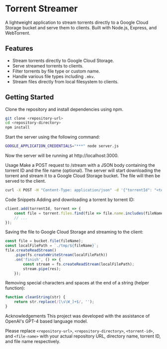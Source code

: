# Torrent Streamer

A lightweight application to stream torrents directly to a Google Cloud Storage bucket and serve them to clients. Built with Node.js, Express, and WebTorrent.

## Features

- Stream torrents directly to Google Cloud Storage.
- Serve streamed torrents to clients.
- Filter torrents by file type or custom name.
- Handle various file types including `.mkv`.
- Stream files directly from local filesystem to clients.

## Getting Started

Clone the repository and install dependencies using npm.

```bash
git clone <repository-url>
cd <repository-directory>
npm install
```
Start the server using the following command:

```bash
GOOGLE_APPLICATION_CREDENTIALS="***" node server.js
```
Now the server will be running at http://localhost:3000.

Usage
Make a POST request to /stream with a JSON body containing the torrent ID and the file name (optional). The server will start downloading the torrent and stream it to a Google Cloud Storage bucket. The file will then be served to the client.

```bash
curl -X POST -H "Content-Type: application/json" -d '{"torrentId": "<torrent-id>", "fileName": "<file-name>"}' http://localhost:3000/stream
```
Code Snippets
Adding and downloading a torrent by torrent ID:
```javascript
client.add(torrentId, torrent => {
    const file = torrent.files.find(file => file.name.includes(fileName));
    // ...
});
```
Saving the file to Google Cloud Storage and streaming to the client:
```javascript
const file = bucket.file(fileName);
const localFilePath = `./tmp/${fileName}`;
file.createReadStream()
    .pipe(fs.createWriteStream(localFilePath))
    .on('finish', () => {
        const stream = fs.createReadStream(localFilePath);
        stream.pipe(res);
    });
```
Removing special characters and spaces at the end of a string (helper function):
```javascript
function cleanString(str) {
    return str.replace(/[\s\W_]+$/, '');
}
```
Acknowledgements
This project was developed with the assistance of OpenAI's GPT-4 based language model.

Please replace `<repository-url>`, `<repository-directory>`, `<torrent-id>`, and `<file-name>` with your actual repository URL, directory name, torrent ID, and file name respectively.



